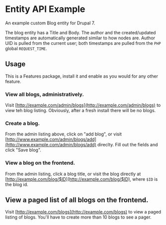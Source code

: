 # Entity API Example
An example custom Blog entity for Drupal 7.

The blog entity has a Title and Body. The author and the created/updated timestamps are automatically generated similar to how nodes are. Author UID is pulled from the current user; both timestamps are pulled from the `PHP` global `REQUEST_TIME`.

## Usage
This is a Features package, install it and enable as you would for any other feature.

### View all blogs, administratively.
Visit [http://example.com/admin/blogs](http://example.com/admin/blogs) to view teh blog listing. Obviously, after a fresh install there will be no blogs.

### Create a blog.
From the admin listing above, click on "add blog", or visit [http://www.example.com/admin/blogs/add](http://www.example.com/admin/blogs/add) direclty. Fill out the fields and click "Save blog".

### View a blog on the frontend.
From the admin listing, click a blog title, or visit the blog directly at [http://example.com/blog/$ID](http://example.com/blog/$ID), where `$ID` is the blog id.

## View a paged list of all blogs on the frontend.
Visit [http://example.com/blogs](http://example.com/blogs) to view a paged listing of blogs. You'll have to create more than 10 blogs to see a pager.
